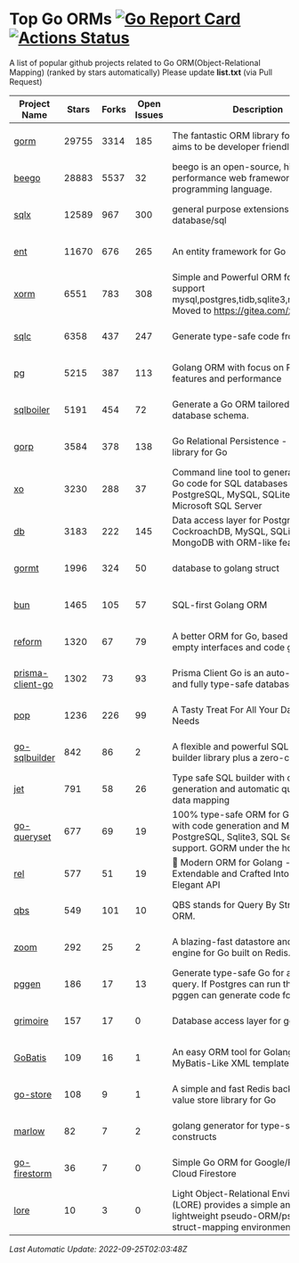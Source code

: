# Top Go ORMs [![Go Report Card](https://goreportcard.com/badge/github.com/d-tsuji/awesome-go-orms)](https://goreportcard.com/report/github.com/d-tsuji/awesome-go-orms) [![Actions Status](https://github.com/d-tsuji/awesome-go-orms/workflows/CI/badge.svg)](https://github.com/d-tsuji/awesome-go-orms/actions)
A list of popular github projects related to Go ORM(Object-Relational Mapping) (ranked by stars automatically)
Please update **list.txt** (via Pull Request)

| Project Name | Stars | Forks | Open Issues | Description | Last Update |
| ------------ | ----- | ----- | ----------- | ----------- | ----------- |
| [gorm](https://github.com/go-gorm/gorm) | 29755 | 3314 | 185 | The fantastic ORM library for Golang, aims to be developer friendly | 2022-09-24 19:29:11 |
| [beego](https://github.com/beego/beego) | 28883 | 5537 | 32 | beego is an open-source, high-performance web framework for the Go programming language. | 2022-09-25 01:04:58 |
| [sqlx](https://github.com/jmoiron/sqlx) | 12589 | 967 | 300 | general purpose extensions to golang's database/sql | 2022-09-25 00:57:28 |
| [ent](https://github.com/ent/ent) | 11670 | 676 | 265 | An entity framework for Go | 2022-09-24 17:48:30 |
| [xorm](https://github.com/go-xorm/xorm) | 6551 | 783 | 308 | Simple and Powerful ORM for Go, support mysql,postgres,tidb,sqlite3,mssql,oracle, Moved to https://gitea.com/xorm/xorm | 2022-09-21 08:21:05 |
| [sqlc](https://github.com/kyleconroy/sqlc) | 6358 | 437 | 247 | Generate type-safe code from SQL | 2022-09-24 18:39:02 |
| [pg](https://github.com/go-pg/pg) | 5215 | 387 | 113 | Golang ORM with focus on PostgreSQL features and performance | 2022-09-23 07:02:39 |
| [sqlboiler](https://github.com/volatiletech/sqlboiler) | 5191 | 454 | 72 | Generate a Go ORM tailored to your database schema. | 2022-09-24 13:05:50 |
| [gorp](https://github.com/go-gorp/gorp) | 3584 | 378 | 138 | Go Relational Persistence - an ORM-ish library for Go | 2022-09-23 04:20:37 |
| [xo](https://github.com/xo/xo) | 3230 | 288 | 37 | Command line tool to generate idiomatic Go code for SQL databases supporting PostgreSQL, MySQL, SQLite, Oracle, and Microsoft SQL Server | 2022-09-24 19:09:27 |
| [db](https://github.com/upper/db) | 3183 | 222 | 145 | Data access layer for PostgreSQL, CockroachDB, MySQL, SQLite and MongoDB with ORM-like features. | 2022-09-23 06:16:38 |
| [gormt](https://github.com/xxjwxc/gormt) | 1996 | 324 | 50 | database to golang struct | 2022-09-24 13:43:15 |
| [bun](https://github.com/uptrace/bun) | 1465 | 105 | 57 | SQL-first Golang ORM | 2022-09-24 17:44:23 |
| [reform](https://github.com/go-reform/reform) | 1320 | 67 | 79 | A better ORM for Go, based on non-empty interfaces and code generation. | 2022-09-21 04:08:52 |
| [prisma-client-go](https://github.com/prisma/prisma-client-go) | 1302 | 73 | 93 | Prisma Client Go is an auto-generated and fully type-safe database client | 2022-09-20 14:30:50 |
| [pop](https://github.com/gobuffalo/pop) | 1236 | 226 | 99 | A Tasty Treat For All Your Database Needs | 2022-09-24 10:36:19 |
| [go-sqlbuilder](https://github.com/huandu/go-sqlbuilder) | 842 | 86 | 2 | A flexible and powerful SQL string builder library plus a zero-config ORM. | 2022-09-24 08:45:52 |
| [jet](https://github.com/go-jet/jet) | 791 | 58 | 26 | Type safe SQL builder with code generation and automatic query result data mapping | 2022-09-24 20:17:41 |
| [go-queryset](https://github.com/jirfag/go-queryset) | 677 | 69 | 19 | 100% type-safe ORM for Go (Golang) with code generation and MySQL, PostgreSQL, Sqlite3, SQL Server support. GORM under the hood. | 2022-09-24 19:55:48 |
| [rel](https://github.com/go-rel/rel) | 577 | 51 | 19 | :gem: Modern ORM for Golang - Testable, Extendable and Crafted Into a Clean and Elegant API | 2022-09-24 12:41:47 |
| [qbs](https://github.com/coocood/qbs) | 549 | 101 | 10 | QBS stands for Query By Struct. A Go ORM. | 2022-09-09 08:32:11 |
| [zoom](https://github.com/albrow/zoom) | 292 | 25 | 2 | A blazing-fast datastore and querying engine for Go built on Redis. | 2022-08-29 19:15:11 |
| [pggen](https://github.com/jschaf/pggen) | 186 | 17 | 13 | Generate type-safe Go for any Postgres query. If Postgres can run the query, pggen can generate code for it. | 2022-09-14 18:39:06 |
| [grimoire](https://github.com/Fs02/grimoire) | 157 | 17 | 0 | Database access layer for golang | 2022-07-14 06:40:49 |
| [GoBatis](https://github.com/mei-rune/GoBatis) | 109 | 16 | 1 | An easy ORM tool for Golang, support MyBatis-Like XML template SQL | 2022-09-07 08:33:35 |
| [go-store](https://github.com/gosuri/go-store) | 108 | 9 | 1 | A simple and fast Redis backed key-value store library for Go | 2022-05-26 22:59:19 |
| [marlow](https://github.com/dadleyy/marlow) | 82 | 7 | 2 | golang generator for type-safe sql api constructs | 2022-05-01 09:02:34 |
| [go-firestorm](https://github.com/jschoedt/go-firestorm) | 36 | 7 | 0 | Simple Go ORM for Google/Firebase Cloud Firestore | 2022-09-21 17:46:02 |
| [lore](https://github.com/abrahambotros/lore) | 10 | 3 | 0 | Light Object-Relational Environment (LORE) provides a simple and lightweight pseudo-ORM/pseudo-struct-mapping environment for Go | 2022-02-08 12:25:18 |

*Last Automatic Update: 2022-09-25T02:03:48Z*